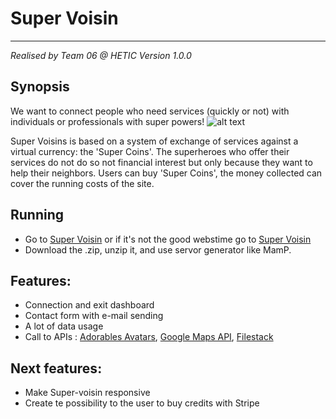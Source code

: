 # Super Voisin
-----------------------
*Realised by Team 06 @ HETIC*
*Version 1.0.0*

## Synopsis
We want to connect people who need services (quickly or not) with individuals or professionals with super powers!
![alt text](https://preview.ibb.co/fckRGn/Capture_d_e_cran_2018_04_13_a_01_41_50.png)

Super Voisins is based on a system of exchange of services against a virtual currency: the 'Super Coins'. The superheroes who offer their services do not do so not financial interest but only because they want to help their neighbors.
Users can buy 'Super Coins', the money collected can cover the running costs of the site.

## Running
 - Go to [Super Voisin](http://nicolasvrillac.com) or if it's not the good webstime go to [Super Voisin](http://supervoisin.matthieutoussaint.fr)
 - Download the .zip, unzip it, and use servor generator like MamP. 

## Features:
 - Connection and exit dashboard
 - Contact form with e-mail sending
 - A lot of data usage
 - Call to APIs : [Adorables Avatars](http://avatars.adorable.io/), [Google Maps API](https://developers.google.com/maps/?hl=fr), [Filestack](https://www.filestack.com/)

## Next features:
 - Make Super-voisin responsive
 - Create te possibility to the user to buy credits with Stripe
